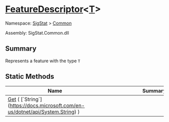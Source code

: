 # [FeatureDescriptor](./FeatureDescriptor-1.md)\<[T](./FeatureDescriptor-1.md)>

Namespace: [SigStat]() > [Common](./README.md)

Assembly: SigStat.Common.dll

## Summary
Represents a feature with the type `T`

## Static Methods

| Name | Summary | 
| --- | --- | 
| [Get](./Methods/FeatureDescriptor`1-100663422.md) ( [`String`](https://docs.microsoft.com/en-us/dotnet/api/System.String) )<div style="width: 300px">| <div style="width: 300px">| <br>


